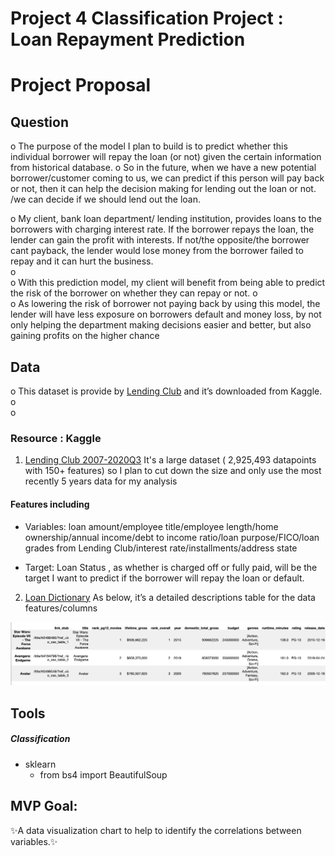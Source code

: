 # Project 4 Classification Project : Loan Repayment Prediction

# Project Proposal


## Question

o	The purpose of the model I plan to build is to predict whether this individual borrower will repay the loan (or not) given the certain information from historical database.
o	 So in the future, when we have a new potential borrower/customer coming to us, we can predict if this person will pay back or not, then it can help the decision making for lending out the loan or not. /we can decide if we should lend out the loan.


o	My client, bank loan department/ lending institution, provides loans to the borrowers with charging interest rate. If the borrower repays the loan, the lender can gain the profit with interests. If not/the opposite/the borrower cant payback, the lender would lose money from the borrower failed to repay and it can hurt the business.  
o	
o	With this prediction model, my client will benefit from being able to predict the risk of the borrower on whether they can repay or not.
o	
o	As lowering the risk of borrower not paying back by using this model, the lender will have less exposure on borrowers default and money loss, by not only helping the department making decisions easier and better, but also gaining profits on the higher chance


## Data


o	This dataset is provide by [Lending Club](https://www.lendingclub.com) and it’s downloaded from Kaggle.
o	
o	
###	Resource  : Kaggle
1.	[Lending Club 2007-2020Q3](https://www.kaggle.com/ethon0426/lending-club-20072020q1?select=Loan_status_2007-2020Q3.gzip)
It's a large dataset ( 2,925,493 datapoints with 150+ features) so I plan to cut down the size and only use the most recently 5 years data for my analysis 

#### Features including
- Variables: 
loan amount/employee title/employee length/home ownership/annual income/debt to income ratio/loan purpose/FICO/loan grades from Lending Club/interest rate/installments/address state

- Target: 
Loan Status , as whether is charged off or fully paid, will be the target I want to predict if the borrower will repay the loan or default.



2.	[Loan Dictionary](https://www.kaggle.com/ethon0426/lending-club-20072020q1?select=LCDataDictionary.xlsx)
As below, it’s a detailed descriptions table for the data features/columns 


<img src="https://github.com/SYNYC/2_Project_Movies/blob/main/charts/df%20head.png">



## Tools
##### Classification
- sklearn
    * from bs4 import BeautifulSoup
    

## MVP Goal:

✨A data visualization chart to help to identify the correlations between variables.✨
